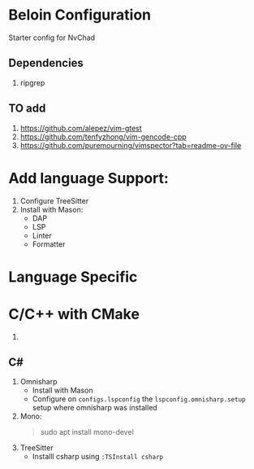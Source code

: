# Beloin Configuration

Starter config for NvChad

## Dependencies

1. ripgrep

## TO add

1. https://github.com/alepez/vim-gtest
2. https://github.com/tenfyzhong/vim-gencode-cpp
3. https://github.com/puremourning/vimspector?tab=readme-ov-file


# Add language Support:

1. Configure TreeSitter
2. Install with Mason:
    - DAP
    - LSP
    - Linter
    - Formatter

# Language Specific

# C/C++ with CMake

1. 

## C#

1. Omnisharp
    - Install with Mason
    - Configure on `configs.lspconfig` the `lspconfig.omnisharp.setup` setup where omnisharp was installed
1. Mono:
    > sudo apt install mono-devel
1. TreeSitter
    - Installl csharp using `:TSInstall csharp`